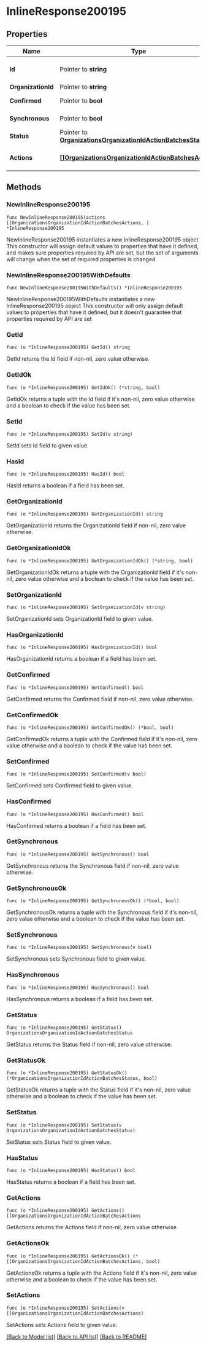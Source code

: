 # InlineResponse200195

## Properties

Name | Type | Description | Notes
------------ | ------------- | ------------- | -------------
**Id** | Pointer to **string** | ID of the action batch. Can be used to check the status of the action batch at /organizations/{organizationId}/actionBatches/{actionBatchId} | [optional] 
**OrganizationId** | Pointer to **string** | ID of the organization this action batch belongs to | [optional] 
**Confirmed** | Pointer to **bool** | Flag describing whether the action should be previewed before executing or not | [optional] 
**Synchronous** | Pointer to **bool** | Flag describing whether actions should run synchronously or asynchronously | [optional] 
**Status** | Pointer to [**OrganizationsOrganizationIdActionBatchesStatus**](OrganizationsOrganizationIdActionBatchesStatus.md) |  | [optional] 
**Actions** | [**[]OrganizationsOrganizationIdActionBatchesActions**](OrganizationsOrganizationIdActionBatchesActions.md) | A set of changes made as part of this action (&lt;a href&#x3D;&#39;https://developer.cisco.com/meraki/api/#/rest/guides/action-batches/&#39;&gt;more details&lt;/a&gt;) | 

## Methods

### NewInlineResponse200195

`func NewInlineResponse200195(actions []OrganizationsOrganizationIdActionBatchesActions, ) *InlineResponse200195`

NewInlineResponse200195 instantiates a new InlineResponse200195 object
This constructor will assign default values to properties that have it defined,
and makes sure properties required by API are set, but the set of arguments
will change when the set of required properties is changed

### NewInlineResponse200195WithDefaults

`func NewInlineResponse200195WithDefaults() *InlineResponse200195`

NewInlineResponse200195WithDefaults instantiates a new InlineResponse200195 object
This constructor will only assign default values to properties that have it defined,
but it doesn't guarantee that properties required by API are set

### GetId

`func (o *InlineResponse200195) GetId() string`

GetId returns the Id field if non-nil, zero value otherwise.

### GetIdOk

`func (o *InlineResponse200195) GetIdOk() (*string, bool)`

GetIdOk returns a tuple with the Id field if it's non-nil, zero value otherwise
and a boolean to check if the value has been set.

### SetId

`func (o *InlineResponse200195) SetId(v string)`

SetId sets Id field to given value.

### HasId

`func (o *InlineResponse200195) HasId() bool`

HasId returns a boolean if a field has been set.

### GetOrganizationId

`func (o *InlineResponse200195) GetOrganizationId() string`

GetOrganizationId returns the OrganizationId field if non-nil, zero value otherwise.

### GetOrganizationIdOk

`func (o *InlineResponse200195) GetOrganizationIdOk() (*string, bool)`

GetOrganizationIdOk returns a tuple with the OrganizationId field if it's non-nil, zero value otherwise
and a boolean to check if the value has been set.

### SetOrganizationId

`func (o *InlineResponse200195) SetOrganizationId(v string)`

SetOrganizationId sets OrganizationId field to given value.

### HasOrganizationId

`func (o *InlineResponse200195) HasOrganizationId() bool`

HasOrganizationId returns a boolean if a field has been set.

### GetConfirmed

`func (o *InlineResponse200195) GetConfirmed() bool`

GetConfirmed returns the Confirmed field if non-nil, zero value otherwise.

### GetConfirmedOk

`func (o *InlineResponse200195) GetConfirmedOk() (*bool, bool)`

GetConfirmedOk returns a tuple with the Confirmed field if it's non-nil, zero value otherwise
and a boolean to check if the value has been set.

### SetConfirmed

`func (o *InlineResponse200195) SetConfirmed(v bool)`

SetConfirmed sets Confirmed field to given value.

### HasConfirmed

`func (o *InlineResponse200195) HasConfirmed() bool`

HasConfirmed returns a boolean if a field has been set.

### GetSynchronous

`func (o *InlineResponse200195) GetSynchronous() bool`

GetSynchronous returns the Synchronous field if non-nil, zero value otherwise.

### GetSynchronousOk

`func (o *InlineResponse200195) GetSynchronousOk() (*bool, bool)`

GetSynchronousOk returns a tuple with the Synchronous field if it's non-nil, zero value otherwise
and a boolean to check if the value has been set.

### SetSynchronous

`func (o *InlineResponse200195) SetSynchronous(v bool)`

SetSynchronous sets Synchronous field to given value.

### HasSynchronous

`func (o *InlineResponse200195) HasSynchronous() bool`

HasSynchronous returns a boolean if a field has been set.

### GetStatus

`func (o *InlineResponse200195) GetStatus() OrganizationsOrganizationIdActionBatchesStatus`

GetStatus returns the Status field if non-nil, zero value otherwise.

### GetStatusOk

`func (o *InlineResponse200195) GetStatusOk() (*OrganizationsOrganizationIdActionBatchesStatus, bool)`

GetStatusOk returns a tuple with the Status field if it's non-nil, zero value otherwise
and a boolean to check if the value has been set.

### SetStatus

`func (o *InlineResponse200195) SetStatus(v OrganizationsOrganizationIdActionBatchesStatus)`

SetStatus sets Status field to given value.

### HasStatus

`func (o *InlineResponse200195) HasStatus() bool`

HasStatus returns a boolean if a field has been set.

### GetActions

`func (o *InlineResponse200195) GetActions() []OrganizationsOrganizationIdActionBatchesActions`

GetActions returns the Actions field if non-nil, zero value otherwise.

### GetActionsOk

`func (o *InlineResponse200195) GetActionsOk() (*[]OrganizationsOrganizationIdActionBatchesActions, bool)`

GetActionsOk returns a tuple with the Actions field if it's non-nil, zero value otherwise
and a boolean to check if the value has been set.

### SetActions

`func (o *InlineResponse200195) SetActions(v []OrganizationsOrganizationIdActionBatchesActions)`

SetActions sets Actions field to given value.



[[Back to Model list]](../README.md#documentation-for-models) [[Back to API list]](../README.md#documentation-for-api-endpoints) [[Back to README]](../README.md)


